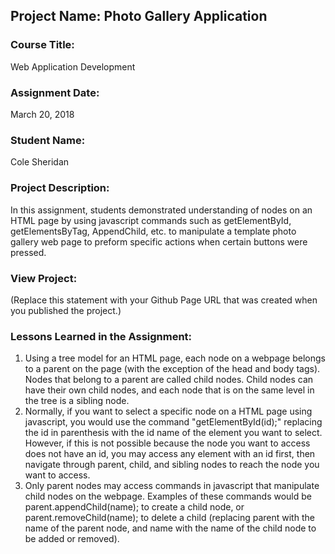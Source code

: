 ## Project Name:  Photo Gallery Application

### Course Title:
Web Application Development

### Assignment Date:  
March 20, 2018

### Student Name:  
Cole Sheridan

### Project Description:
In this assignment, students demonstrated understanding of nodes on an HTML page by using javascript commands such as getElementById, getElementsByTag, AppendChild, etc. to manipulate a template photo gallery web page to preform specific actions when certain buttons were pressed.

### View Project:
(Replace this statement with your Github Page URL that was created when you 
 published the project.)

### Lessons Learned in the Assignment:
1. Using a tree model for an HTML page, each node on a webpage belongs to a parent on the page (with the exception of the head and body tags).  Nodes that belong to a parent are called child nodes.  Child nodes can have their own child nodes, and each node that is on the same level in the tree is a sibling node.
2. Normally, if you want to select a specific node on a HTML page using javascript, you would use the command "getElementById(id);" replacing the id in parenthesis with the id name of the element you want to select.  However, if this is not possible because the node you want to access does not have an id, you may access any element with an id first, then navigate through parent, child, and sibling nodes to reach the node you want to access.
3. Only parent nodes may access commands in javascript that manipulate child nodes on the webpage.  Examples of these commands would be parent.appendChild(name); to create a child node, or parent.removeChild(name); to delete a child (replacing parent with the name of the parent node, and name with the name of the child node to be added or removed).